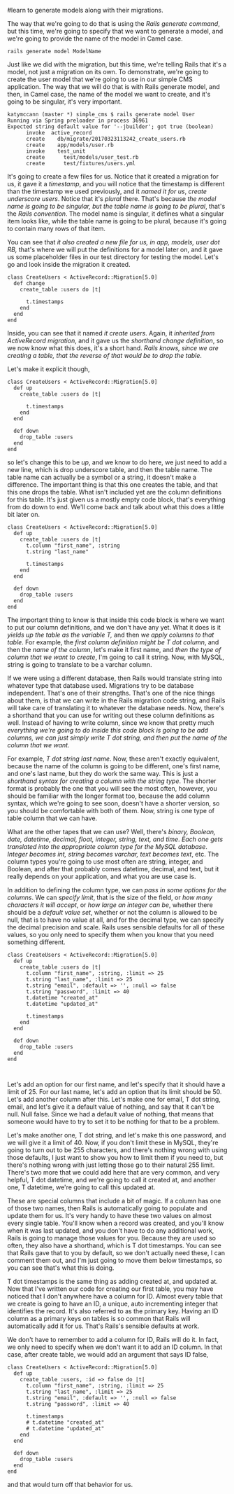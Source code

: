 #learn to generate models along with their migrations.

The way that we're going to do that is using the *Rails generate command*, but this time, we're going to specify that we want to generate a model, and we're going to provide the name of the model in Camel case.

```
rails generate model ModelName
```

Just like we did with the migration, but this time, we're telling Rails that it's a model, not just a migration on its own. To demonstrate, we're going to create the user model that we're going to use in our simple CMS application. The way that we will do that is with Rails generate model, and then, in Camel case, the name of the model we want to create, and it's going to be singular, it's very important.

```
katymccann (master *) simple_cms $ rails generate model User
Running via Spring preloader in process 36961
Expected string default value for '--jbuilder'; got true (boolean)
      invoke  active_record
      create    db/migrate/20170323113242_create_users.rb
      create    app/models/user.rb
      invoke    test_unit
      create      test/models/user_test.rb
      create      test/fixtures/users.yml

```

It's going to create a few files for us. Notice that it created a migration for us, it gave it a *timestamp*, and you will notice that the timestamp is different than the timestamp we used previously, and it *named it for us*, *create underscore users*. Notice that it's *plural* there. That's because *the model name is going to be singular, but the table name is going to be plural*, that's the *Rails convention*. The model name is singular, it defines what a singular item looks like, while the table name is going to be plural, because it's going to contain many rows of that item.

You can see that *it also created a new file for us, in app, models, user dot RB,* that's where we will put the definitions for a model later on, and it gave us some placeholder files in our test directory for testing the model. Let's go and look inside the migration it created.

```
class CreateUsers < ActiveRecord::Migration[5.0]
  def change
    create_table :users do |t|

      t.timestamps
    end
  end
end
```

Inside, you can see that it named *it create users*. Again, it *inherited from ActiveRecord migration*, and it gave us the *shorthand change definition*, so we now know what this does, it's a short hand. *Rails knows, since we are creating a table, that the reverse of that would be to drop the table*.

Let's make it explicit though,

```
class CreateUsers < ActiveRecord::Migration[5.0]
  def up
    create_table :users do |t|

      t.timestamps
    end
  end

  def down
    drop_table :users
  end
end
```
so let's change this to be *up*, and we know to do here, we just need to add a new line, which is drop underscore table, and then the table name. The table name can actually be a symbol or a string, it doesn't make a difference. The important thing is that this one creates the table, and that this one drops the table. What isn't included yet are the column definitions for this table. It's just given us a mostly empty code block, that's everything from do down to end. We'll come back and talk about what this does a little bit later on.
```
class CreateUsers < ActiveRecord::Migration[5.0]
  def up
    create_table :users do |t|
      t.column "first_name", :string
      t.string "last_name"

      t.timestamps
    end
  end

  def down
    drop_table :users
  end
end
```
The important thing to know is that inside this code block is where we want to put our column definitions, and we don't have any yet. What it does is it *yields up the table as the variable T,* and then *we apply columns to that table*. For example, the *first column definition might be T dot column*, and then the *name of the column*, let's make it first name, and *then the type of column that we want to create*, I'm going to call it string. Now, with MySQL, string is going to translate to be a varchar column.

If we were using a different database, then Rails would translate string into whatever type that database used. Migrations try to be database independent. That's one of their strengths. That's one of the nice things about them, is that we can write in the Rails migration code string, and Rails will take care of translating it to whatever the database needs. Now, there's a shorthand that you can use for writing out these column definitions as well. Instead of having to write column, since we know that pretty much *everything we're going to do inside this code block is going to be add columns, we can just simply write T dot string, and then put the name of the column that we want*.

For example, *T dot string last name*. Now, these aren't exactly equivalent, because the name of the column is going to be different, one's first name, and one's last name, but they do work the same way. This is just a *shorthand syntax for creating a column with the string type*. The shorter format is probably the one that you will see the most often, however, you should be familiar with the longer format too, because the add column syntax, which we're going to see soon, doesn't have a shorter version, so you should be comfortable with both of them. Now, string is one type of table column that we can have.

What are the other tapes that we can use? Well, there's *binary, Boolean, date, datetime, decimal, float, integer, string, text, and time*. *Each one gets translated into the appropriate column type for the MySQL database*. *Integer becomes int, string becomes varchar, text becomes text*, etc. The column types you're going to use most often are string, integer, and Boolean, and after that probably comes datetime, decimal, and text, but it really depends on your application, and what you are use case is.

In addition to defining the column type, we can *pass in some options for the columns*. We can *specify limit*, that is the size of the field, or *how many characters it will accept*, or *how large an integer can be*, whether there should be a *default value set*, whether or not the column is allowed to be null, that is to have no value at all, and for the decimal type, we can specify the decimal precision and scale. Rails uses sensible defaults for all of these values, so you only need to specify them when you know that you need something different.

```
class CreateUsers < ActiveRecord::Migration[5.0]
  def up
    create_table :users do |t|
      t.column "first_name", :string, :limit => 25
      t.string "last_name", :limit => 25
      t.string "email", :default => '', :null => false
      t.string "password", :limit => 40
      t.datetime "created_at"
      t.datetime "updated_at"

      t.timestamps
    end
  end

  def down
    drop_table :users
  end
end



```

Let's add an option for our first name, and let's specify that it should have a limit of 25. For our last name, let's add an option that its limit should be 50. Let's add another column after this. Let's make one for email, T dot string, email, and let's give it a default value of nothing, and say that it can't be null. Null false. Since we had a default value of nothing, that means that someone would have to try to set it to be nothing for that to be a problem.

Let's make another one, T dot string, and let's make this one password, and we will give it a limit of 40. Now, if you don't limit these in MySQL, they're going to turn out to be 255 characters, and there's nothing wrong with using those defaults, I just want to show you how to limit them if you need to, but there's nothing wrong with just letting those go to their natural 255 limit. There's two more that we could add here that are very common, and very helpful, T dot datetime, and we're going to call it created at, and another one, T datetime, we're going to call this updated at.

These are special columns that include a bit of magic. If a column has one of those two names, then Rails is automatically going to populate and update them for us. It's very handy to have these two values on almost every single table. You'll know when a record was created, and you'll know when it was last updated, and you don't have to do any additional work, Rails is going to manage those values for you. Because they are used so often, they also have a shorthand, which is T dot timestamps. You can see that Rails gave that to you by default, so we don't actually need these, I can comment them out, and I'm just going to move them below timestamps, so you can see that's what this is doing.

T dot timestamps is the same thing as adding created at, and updated at. Now that I've written our code for creating our first table, you may have noticed that I don't anywhere have a column for ID. Almost every table that we create is going to have an ID, a unique, auto incrementing integer that identifies the record. It's also referred to as the primary key. Having an ID column as a primary keys on tables is so common that Rails will automatically add it for us. That's Rails's sensible defaults at work.

We don't have to remember to add a column for ID, Rails will do it. In fact, we only need to specify when we don't want it to add an ID column. In that case, after create table, we would add an argument that says ID false,

```
class CreateUsers < ActiveRecord::Migration[5.0]
  def up
    create_table :users, :id => false do |t|
      t.column "first_name", :string, :limit => 25
      t.string "last_name", :limit => 25
      t.string "email", :default => '', :null => false
      t.string "password", :limit => 40

      t.timestamps
      # t.datetime "created_at"
      # t.datetime "updated_at"
    end
  end

  def down
    drop_table :users
  end
end

```

and that would turn off that behavior for us. 
